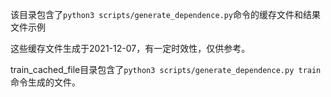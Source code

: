 该目录包含了`python3 scripts/generate_dependence.py`命令的缓存文件和结果文件示例

这些缓存文件生成于2021-12-07，有一定时效性，仅供参考。

train_cached_file目录包含了`python3 scripts/generate_dependence.py train`命令生成的文件。
